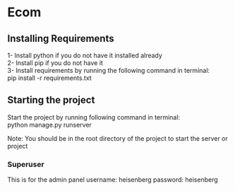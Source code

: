 # Ecom
## Installing Requirements
1- Install python if you do not have it installed already  
2- Install pip if you do not have it  
3- Install requirements by running the following command in terminal:  
  pip install -r requirements.txt  

## Starting the project
Start the project by running following command in terminal:  
  python manage.py runserver  
    
Note: You should be in the root directory of the project to start the server or project  

### Superuser
This is for the admin panel
username: heisenberg
password: heisenberg

